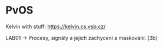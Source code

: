 # PvOS

Kelvin with stuff: https://kelvin.cs.vsb.cz/

LAB01 -> Procesy, signály a jejich zachycení a maskování. [3b]
